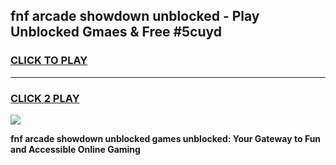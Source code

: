 
## fnf arcade showdown unblocked - Play Unblocked Gmaes & Free #5cuyd
<h3>
<a href="https://news.freeplayer.one?title=fnf_arcade_showdown_unblocked&ref=24F">CLICK TO PLAY</a></h3>
<hr>

<h3>
<a href="https://news.freeplayer.one?title=fnf_arcade_showdown_unblocked&ref=24F">CLICK 2 PLAY</a>
  
</h3>

<a href="https://news.freeplayer.one?title=fnf_arcade_showdown_unblocked&ref=24F/"><img src="https://clearcache.store/games.png"></a>


**fnf arcade showdown unblocked games unblocked: Your Gateway to Fun and Accessible Online Gaming**
